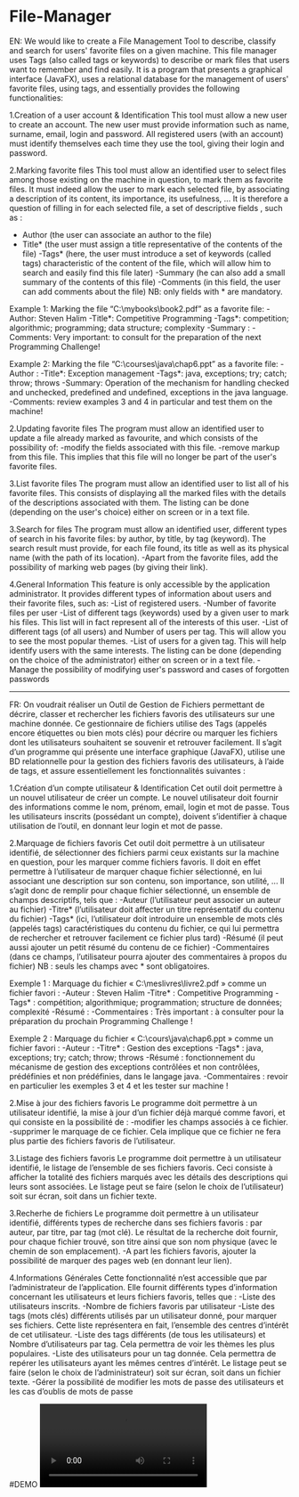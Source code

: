 # File-Manager
EN: We would like to create a File Management Tool to describe, classify and search for users' favorite files on a given machine. This file manager uses Tags (also called tags or keywords) to describe or mark files that users want to remember and find easily. It is a program that presents a graphical interface (JavaFX), uses a relational database for the management of users' favorite files, using tags, and essentially provides the following functionalities:

1.Creation of a user account & Identification
This tool must allow a new user to create an account. The new user must provide information such as name, surname, email, login and password. All registered users (with an account) must identify themselves each time they use the tool, giving their login and password.

2.Marking favorite files
This tool must allow an identified user to select files among those existing on the machine in question, to mark them as favorite files. It must indeed allow the user to mark each selected file, by associating a description of its content, its importance, its usefulness, ... It is therefore a question of filling in for each selected file, a set of descriptive fields , such as :
- Author (the user can associate an author to the file)
- Title* (the user must assign a title representative of the contents of the file)
-Tags* (here, the user must introduce a set of keywords (called tags) characteristic of the content of the file, which will allow him to search and easily find this file later)
-Summary (he can also add a small summary of the contents of this file)
-Comments (in this field, the user can add comments about the file)
NB: only fields with * are mandatory.

Example 1: Marking the file “C:\mybooks\book2.pdf” as a favorite file:
-Author: Steven Halim
-Title*: Competitive Programming
-Tags*: competition; algorithmic; programming; data structure; complexity
-Summary :
-Comments: Very important: to consult for the preparation of the next Programming Challenge!

Example 2: Marking the file “C:\courses\java\chap6.ppt” as a favorite file:
-Author :
-Title*: Exception management
-Tags*: java, exceptions; try; catch; throw; throws
-Summary: Operation of the mechanism for handling checked and unchecked, predefined and undefined, exceptions in the java language.
-Comments: review examples 3 and 4 in particular and test them on the machine!

2.Updating favorite files
The program must allow an identified user to update a file already marked as
favourite, and which consists of the possibility of:
-modify the fields associated with this file.
-remove markup from this file. This implies that this file will no longer be part of the
user's favorite files.

3.List favorite files
The program must allow an identified user to list all of his favorite files. This consists of displaying all the marked files with the details of the descriptions associated with them. The listing can be done (depending on the user's choice) either on screen or in a text file.

3.Search for files
The program must allow an identified user, different types of search in his favorite files: by author, by title, by tag (keyword). The search result must provide, for each file found, its title as well as its physical name (with the path of its location).
-Apart from the favorite files, add the possibility of marking web pages (by giving their link).

4.General Information
This feature is only accessible by the application administrator. It provides different types of information about users and their favorite files, such as:
-List of registered users.
-Number of favorite files per user
-List of different tags (keywords) used by a given user to mark his files. This list will in fact represent all of the interests of this user.
-List of different tags (of all users) and Number of users per tag. This will allow you to see the most popular themes.
-List of users for a given tag. This will help identify users with the same interests.
The listing can be done (depending on the choice of the administrator) either on screen or in a text file.
-Manage the possibility of modifying user's password and cases of forgotten passwords

--------------------------------------------------------------------------------------------------------------------------------------------------

FR: On voudrait réaliser un Outil de Gestion de Fichiers permettant de décrire, classer et rechercher les fichiers favoris des utilisateurs sur une machine donnée. Ce gestionnaire de fichiers utilise des Tags (appelés encore étiquettes ou bien mots clés) pour décrire ou marquer les fichiers dont les utilisateurs souhaitent se souvenir et retrouver facilement. Il s’agit d’un programme qui présente une interface graphique (JavaFX), utilise une BD relationnelle pour la gestion des fichiers favoris des utilisateurs, à l’aide de tags, et assure essentiellement les fonctionnalités suivantes :

1.Création d’un compte utilisateur & Identification
Cet outil doit permettre à un nouvel utilisateur de créer un compte. Le nouvel utilisateur doit fournir des informations comme le nom, prénom, email, login et mot de passe. Tous les utilisateurs inscrits (possédant un compte), doivent s’identifier à chaque utilisation de l’outil, en donnant leur login et mot de passe.

2.Marquage de fichiers favoris
Cet outil doit permettre à un utilisateur identifié, de sélectionner des fichiers parmi ceux existants sur la machine en question, pour les marquer comme fichiers favoris. Il doit en effet permettre à l’utilisateur de marquer chaque fichier sélectionné, en lui associant une description sur son contenu, son importance, son utilité, ... Il s’agit donc de remplir pour chaque fichier sélectionné, un ensemble de champs descriptifs, tels que :
-Auteur (l’utilisateur peut associer un auteur au fichier)
-Titre* (l’utilisateur doit affecter un titre représentatif du contenu du fichier)
-Tags* (ici, l’utilisateur doit introduire un ensemble de mots clés (appelés tags) caractéristiques du contenu du fichier, ce qui lui permettra de rechercher et retrouver facilement ce fichier plus tard)
-Résumé (il peut aussi ajouter un petit résumé du contenu de ce fichier)
-Commentaires (dans ce champs, l’utilisateur pourra ajouter des commentaires à propos du fichier)
NB : seuls les champs avec * sont obligatoires.

Exemple 1 : Marquage du fichier « C:\meslivres\livre2.pdf » comme un fichier favori :
-Auteur : Steven Halim
-Titre* : Competitive Programming
-Tags* : compétition; algorithmique; programmation; structure de données; complexité
-Résumé :
-Commentaires : Très important : à consulter pour la préparation du prochain Programming Challenge !

Exemple 2 : Marquage du fichier « C:\cours\java\chap6.ppt » comme un fichier favori :
-Auteur :
-Titre* : Gestion des exceptions
-Tags* : java, exceptions; try; catch; throw; throws
-Résumé : fonctionnement du mécanisme de gestion des exceptions contrôlées et non contrôlées, prédéfinies et non prédéfinies, dans le langage java.
-Commentaires : revoir en particulier les exemples 3 et 4 et les tester sur machine !

2.Mise à jour des fichiers favoris
Le programme doit permettre à un utilisateur identifié, la mise à jour d’un fichier déjà marqué comme
favori, et qui consiste en la possibilité de :
-modifier les champs associés à ce fichier.
-supprimer le marquage de ce fichier. Cela implique que ce fichier ne fera plus partie des
fichiers favoris de l’utilisateur.

3.Listage des fichiers favoris
Le programme doit permettre à un utilisateur identifié, le listage de l’ensemble de ses fichiers favoris. Ceci consiste à afficher la totalité des fichiers marqués avec les détails des descriptions qui leurs sont associées. Le listage peut se faire (selon le choix de l’utilisateur) soit sur écran, soit dans un fichier texte.

3.Recherhe de fichiers
Le programme doit permettre à un utilisateur identifié, différents types de recherche dans ses fichiers favoris : par auteur, par titre, par tag (mot clé). Le résultat de la recherche doit fournir, pour chaque fichier trouvé, son titre ainsi que son nom physique (avec le chemin de son emplacement).
-A part les fichiers favoris, ajouter la possibilité de marquer des pages web (en donnant leur lien).

4.Informations Générales
Cette fonctionnalité n’est accessible que par l’administrateur de l’application. Elle fournit différents types d’information concernant les utilisateurs et leurs fichiers favoris, telles que :
-Liste des utilisateurs inscrits.
-Nombre de fichiers favoris par utilisateur
-Liste des tags (mots clés) différents utilisés par un utilisateur donné, pour marquer ses fichiers. Cette liste représentera en fait, l’ensemble des centres d’intérêt de cet utilisateur.
-Liste des tags différents (de tous les utilisateurs) et Nombre d’utilisateurs par tag. Cela permettra de voir les thèmes les plus populaires.
-Liste des utilisateurs pour un tag donnée. Cela permettra de repérer les utilisateurs ayant les mêmes centres d’intérêt.
Le listage peut se faire (selon le choix de l’administrateur) soit sur écran, soit dans un fichier texte.
-Gérer la possibilité de modifier les mots de passe des utilisateurs et les cas d’oublis de mots de passe


#DEMO
<video src="https://user-images.githubusercontent.com/100727442/214820883-773c564d-8686-4769-9812-210b95dfd4e9.mp4" />
<video src="https://user-images.githubusercontent.com/100727442/214821098-223c6946-4e13-41ee-8bfb-889e2837d01c.mp4" />
<video src="https://user-images.githubusercontent.com/100727442/214821243-ecb179d6-f622-44c2-a1bd-e0bed46dc323.mp4" />
<video src="https://user-images.githubusercontent.com/100727442/214821565-a3510dbe-07dd-40bc-990e-96d7fcee3e64.mp4" />
<video src="" />
<video src="" />









